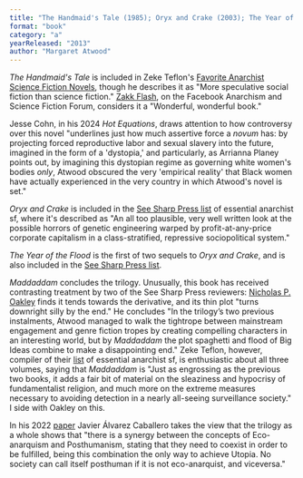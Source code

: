 ```yaml
---
title: "The Handmaid's Tale (1985); Oryx and Crake (2003); The Year of the Flood (2009); Maddaddam (2013)"
format: "book"
category: "a"
yearReleased: "2013"
author: "Margaret Atwood"
---
```

_The Handmaid's Tale_ is included in Zeke Teflon's <a href="http://seesharppress.wordpress.com/2013/10/24/anarchist-science-fiction-favorite-novels/"> Favorite Anarchist Science Fiction Novels</a>, though he describes it as "More  speculative social fiction than science fiction." <a href="https://www.facebook.com/groups/anarchismandsciencefiction/">Zakk Flash</a>, on the Facebook Anarchism and Science Fiction Forum, considers it a "Wonderful, wonderful book."

Jesse Cohn, in his 2024 _Hot Equations_, draws attention to how controversy over this novel "underlines just how much assertive force a _novum_ has: by projecting forced reproductive labor and sexual slavery into the future, imagined in the form of a 'dystopia,' and particularly, as Arrianna Planey points out, by imagining this dystopian regime as governing white women's bodies _only_, Atwood obscured the very 
'empirical reality' that Black women have actually experienced in the very country in which Atwood's novel is set."

_Oryx and Crake_ is included in the <a href="https://seesharppress.wordpress.com/2013/10/24/anarchist-science-fiction-favorite-novels/">See Sharp Press list</a> of essential anarchist sf, where it's described as "An all too plausible, very well written look at the possible horrors of genetic engineering warped by profit-at-any-price corporate capitalism in a class-stratified, repressive sociopolitical system."

_The Year of the Flood_ is the first of two sequels to _Oryx and Crake_, and is also included in the <a href="https://seesharppress.wordpress.com/2013/10/24/anarchist-science-fiction-favorite-novels/">See Sharp Press list</a>.

_Maddaddam_ concludes the trilogy. Unusually, this book has received contrasting treatment by two of the See Sharp Press reviewers: <a href="https://seesharppress.wordpress.com/2013/11/02/review-maddaddam/">Nicholas P. Oakley</a> finds it tends towards the derivative, and its thin plot "turns downright silly by the end." He concludes "In the trilogy’s two previous instalments, Atwood managed to walk the tightrope between mainstream engagement and genre fiction tropes by creating compelling characters in an interesting world, but by _Maddaddam_ the plot spaghetti and flood of Big Ideas combine to make a disappointing end." Zeke Teflon, however, compiler of their <a href="https://seesharppress.wordpress.com/2013/10/24/anarchist-science-fiction-favorite-novels/">list</a> of essential anarchist sf, is enthusiastic about all three volumes, saying that _Maddaddam_ is "Just as engrossing as the previous two books, it adds a fair bit of material on the sleaziness and hypocrisy of fundamentalist religion, and much more on the extreme measures necessary to avoiding detection in a nearly all-seeing surveillance society." I side with Oakley on this.

In his 2022 <a href="https://blogs.brighton.ac.uk/utopianstudiessocietyconf22/book-of-abstracts-2/">
paper</a> Javier Álvarez Caballero takes the view that the trilogy as a whole shows that "there is a synergy between the concepts of Eco-anarquism and Posthumanism, stating that they need to coexist in order to be fulfilled, being this combination the only way to achieve Utopia. No society can call itself posthuman if it is not eco-anarquist, and viceversa."

